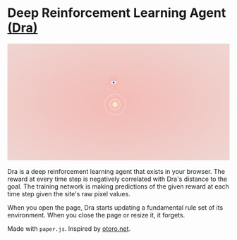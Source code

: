 # Deep Reinforcement Learning Agent [(Dra)](https://dra.rlitb.ml)

![image](image.png)

Dra is a deep reinforcement learning agent that exists in your browser. The reward at every time
step is negatively correlated with Dra's distance to the goal. The training network is making 
predictions of the given reward at each time step given the site's raw pixel values.

When you open the page, Dra starts updating a fundamental rule set of its
environment. When you close the page or resize it, it forgets.

Made with `paper.js`.
Inspired by [otoro.net](https://otoro.net/).
